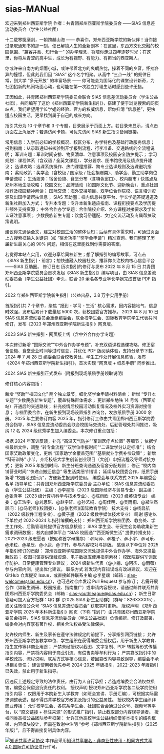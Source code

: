 # sias-MANual

欢迎来到郑州西亚斯学院
作者：共青团郑州西亚斯学院委员会 ——SIAS 信息差流动委员会（学生公益社团）

十二载寒窗磨剑，一朝跨越山海 —— 恭喜你，郑州西亚斯学院的新伙伴！当你接过录取通知书的那一刻，便已解锁人生的全新副本：在这里，东西方文化交融的校园氛围、“兼容并蓄、知行合一” 的办学理念，将陪你走过四年逐梦时光；在这里，你将从青涩的高中生，成长为有视野、有能力、有担当的西亚斯人。

你或许来自南方的烟雨小城，或许带着北方的爽朗热忱，操着不同的乡音，怀揣各异的憧憬，但此刻我们因 “SIAS” 这个名字相聚。从高中 “三点一线” 的规律日常，到大学 “多元开放” 的丰富场景 —— 你可能会为国际化的课堂设计新奇，为社团招新的热闹场面心动，也可能在第一次独立打理生活时感到些许无措。

正因如此，共青团郑州西亚斯学院委员会联合 SIAS 信息差流动委员会（学生公益社团），共同编写了这份《郑州西亚斯学院新生指引》，搭建了便于浏览搜索的网页站点。我们希望用学长学姐的经验、官方的权威信息，帮你扫清 “信息差”，更快适应校园生活，更早找到属于自己的成长方向。

指引共分为 10 个章节和 3 个专题，目录展示于页面上方。若目录未显示，请点击页面左上角展开；若遇访问卡顿，可优先访问 SIAS 新生指引备用链接。

常用信息：入学前必知的学校概况、校区分布、办学特色及基础行政服务信息；
报到指南：从录取通知书核验到开学报到流程、行李准备、交通路线的全流程说明；
军训专题：军训时间安排、物资清单、注意事项及校园安全防护提示；
学习规划：课程体系（含双语 / 全英文课程）、学分要求、图书馆使用及绩点提升建议；
选课攻略：选课系统操作、热门课程推荐、跨专业选课规则及选课避坑指南；
奖助政策：奖学金（含校级 / 国家级 / 社会捐赠类）、助学金、勤工助学岗位申请流程；
生活服务：宿舍设施、食堂分布（含特色窗口）、校内超市 / 快递点及郑州本地生活攻略；
校园文化：品牌活动（如国际文化节、迎新晚会）、重点社团推荐及校园精神解读；
国际交流：海外交换项目、双学位合作院校、语言培训资源及出国申请帮扶信息；
SIAS 互助圈：校内信息共享平台、学长学姐答疑通道及新生社群加入方式；
专升本专题：专升本新生适应指南、课程衔接要点及学历提升额外支持资源；
中外合作办学专题：合作院校介绍、外方课程对接要求及学位认证注意事项；
少数民族新生专题：饮食习俗适配、文化交流活动及专属帮扶政策说明。

建议你先通读全文，建立对校园生活的整体认知；后续有具体需求时，可通过页面上方搜索框输入关键词（如 “宿舍功率”“奖学金申请”）精准查询。我们整理了历届新生最关心的 90% 问题，相信在这里能找到你需要的答案。

若觉得本站点实用，欢迎分享给同校新生；想了解指引的编写故事，可点击 《SIAS 新生指引・前言》；想快速融入校园社交，推荐你关注校内核心信息平台 ——SIAS 互助圈。
修订日志
历次指引的修订与发布
2022 年 8 月 15 日
共青团郑州西亚斯学院委员会首次发起《SIAS 新生指引》编写项目，由 SIAS 信息差流动委员会（学生公益社团）牵头，联合 20 余名各专业学长学姐完成首版 PDF 指引。

2022 年郑州西亚斯学院新生指引（公益出品，3.8 万字实用手册）

首版指引共 7 个章节，聚焦 “报到 - 学习 - 生活” 核心需求，因内容接地气、信息时效强，发布后累计下载量超 5000 次，获校团委官方推荐。
2023 年 8 月 10 日
SIAS 信息差流动委员会重组编委会，联合校学生会、国际教育学院学生代表共同修订，发布《2023 年郑州西亚斯学院新生指引》网页版。

2023 SIAS 新生指引・网页版上线（含中外合作办学专题）

本次修订新增 “国际交流”“中外合作办学专题”，补充双语课程选课攻略，修正宿舍设施、食堂营业时间等过时信息，并优化 PDF 版阅读体验，支持分章节下载。
2024 年 7 月 28 日
编委会联合校教务处、学生工作处开展信息核验，发布《2024 年郑州西亚斯学院新生指引》，首次实现 “网页版 + 纸质手册” 同步推出。

2024 SIAS 新生指引正式发布（附报到现场纸质手册领取说明）

修订核心内容包括：

新增 “奖助”“校园文化” 两个独立章节，细化奖学金申请材料清单；
新增 “专升本专题”“少数民族新生专题”，覆盖特殊群体需求；
更新郑州地铁 14 号线（西亚斯站）开通后的交通路线；
补充疫情后校园活动恢复情况及校外实习资源对接信息；
与校团委合作，在新生报到现场设置指引咨询台，发放纸质手册 3000 余册。
2025 年主要修订内容
2025 年，指引修订工作由共青团郑州西亚斯学院委员会指导，SIAS 信息差流动委员会联合校国际交流处、后勤管理处共同推进，吸纳 12 名 2024 级优秀学生加入编委会。本次修订重点包括：

根据 2024 年军训反馈，补充 “高温天气防护”“军训医疗点位置” 等细节；
依据学校最新文件，调整 “转专业流程”“双学位申报时间”“二课堂学分认定标准”；
结合国家奖助政策变化，更新 “国家助学金覆盖范围”“基层就业学费补偿政策”；
新增 “科研训练” 小节，介绍校级大学生创新创业项目（大创）申报流程及导师对接方式；
更新 2025 年报到时间、新生分班查询通道及宿舍分配规则；
修正 “校内商铺营业时间”“快递点搬迁信息” 等生活类细节错误；
延续与校团委合作，纸质手册新增 “校园地图折页”，方便新生报到时使用。
编委会与联系方式
2025 年编委会名单
指导单位：共青团郑州西亚斯学院委员会
主办单位：SIAS 信息差流动委员会（学生公益社团）
主编：@李星瑶（2023 级国际经济与贸易专业）
副主编：@张泽宇（2023 级计算机科学与技术专业）、@陈雨欣（2023 级英语专业）
编委：@王浩宇、@刘思琪、@赵宇轩、@孙艺桐、@周佳明、@吴雨桐、@郑浩然
顾问：[@马老师](校团委）、[@张老师](国际教育学院）
技术支持：@杨启航（2022 级软件工程专业）、@黄子墨（2022 级数字媒体技术专业）
鸣谢
感谢以下单位对 2022-2024 年指引编撰的支持：
郑州西亚斯学院校团委、教务处、学生工作处、后勤管理处提供官方信息核验；
SIAS 学生会、研究生会协助收集新生需求调研数据；
校内自媒体平台 “SIAS 校园通”“西亚斯微生活” 提供传播支持；
2021-2023 级志愿者（按昵称首字母排序）：@阿泽、@橙子、@小宇、@可乐、@米粒、@星辰、@小鹿、@子轩，参与内容校对与排版。
感谢以下单位对 2025 年指引修订的贡献：
郑州西亚斯学院国际交流处提供中外合作办学、海外交换最新政策；
校图书馆提供馆藏资源、电子数据库使用指南素材；
校医院提供军训医疗防护、日常健康管理专业建议；
2024 级新生代表（@小楠、@阿杰、@雨薇）参与内容内测，提出优化建议。
联系方式
若发现内容错误或有改进建议，欢迎在 GitHub 仓库提交 Issue，或直接邮件联系主编 @李星瑶（邮箱：sias-welcome@sias.edu.cn），也可通过仓库发起 Pull Request 参与修订；
若需开展合作（如新生调研、校园报道、指南推广）或申请内容授权，请通过邮件联系共青团郑州西亚斯学院委员会（邮箱：sias-youthleague@sias.edu.cn）；
新生日常答疑可加入官方社群：QQ 群【2025 SIAS 新生互助群】（群号：826XXXX15），或关注微信公众号 “SIAS 信息差流动委员会” 获取实时更新。
版权声明
《郑州西亚斯学院 2025 年本科新生指引》网页（下称 “指引”）由共青团郑州西亚斯学院委员会指导，SIAS 信息差流动委员会（学生公益社团）负责编撰、修订及部署，编委会对内容享有著作权，相关合法权益受法律保护。

允许校内师生、新生及家长在遵守法律规定的前提下，分享指引网页链接；
允许郑州西亚斯学院各教学单位、学生组织在获得编委会授权后，用于新生入学教育、招生宣传等非商业用途；
严禁未经授权以截图、文字复制、PDF 转载等形式传播指引内容，严禁将内容用于商业引流、有偿售卖等牟利行为；
严禁篡改指引中的学校政策、流程说明、联系方式等核心信息，若因篡改内容导致误导，编委会不承担相关责任；
建议使用者优先参考 2024-2025 年版指引，2022-2023 年版指引已失效，禁止用于新生指导。

因违反上述规定导致的法律责任，由行为人自行承担；若造成编委会合法权益损害，编委会保留追究责任的权利。
授权声明
授权郑州西亚斯学院各二级学院使用指引内容：
仅限用于本院新生入学教育（如班会宣讲、手册汇编），可根据实际需求调整表述，但不得违背学校官方政策及指引的公益属性。
授权校内学生组织非商业传播：
允许校学生会、各院系学生会、社团联合会通过公众号、视频号等平台，以 “原文链接 + 标注来源” 的形式推广指引，禁止截取部分内容误导读者。
授权同类高校公益团队参考框架：
允许其他高校学生公益组织借鉴本指引的结构框架、内容模块设计，但需在致谢中注明 “参考《郑州西亚斯学院新生指引》（2025 年版）”，且不得直接复制具体内容。

<a rel="license" href="http://creativecommons.org/licenses/by-nc-sa/4.0/"><img alt="知识共享许可协议" style="border-width:0" src="https://i.creativecommons.org/l/by-nc-sa/4.0/88x31.png" /></a>
本作品采用<a rel="license" href="http://creativecommons.org/licenses/by-nc-sa/4.0/">知识共享署名 - 非商业性使用 - 相同方式共享 4.0 国际许可协议</a>进行许可。
